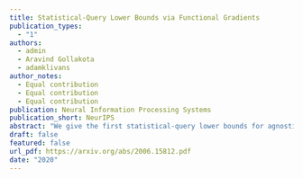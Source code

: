 ```yaml
---
title: Statistical-Query Lower Bounds via Functional Gradients
publication_types:
  - "1"
authors:
  - admin
  - Aravind Gollakota
  - adamklivans
author_notes:
  - Equal contribution
  - Equal contribution
  - Equal contribution
publication: Neural Information Processing Systems
publication_short: NeurIPS
abstract: "We give the first statistical-query lower bounds for agnostically learning any non-polynomial activation with respect to Gaussian marginals (e.g., ReLU, sigmoid, sign). For the specific problem of ReLU regression (equivalently, agnostically learning a ReLU), we show that any statistical-query algorithm with tolerance n^−{(1/ϵ)^b} must use at least 2^{n^{cϵ}} queries for some constant b,c>0, where n is the dimension and ϵ is the accuracy parameter. Our results rule out general (as opposed to correlational) SQ learning algorithms, which is unusual for real-valued learning problems. Our techniques involve a gradient boosting procedure for amplifying recent lower bounds due to Diakonikolas et al. (COLT 2020) and Goel et al. (ICML 2020) on the SQ dimension of functions computed by two-layer neural networks. The crucial new ingredient is the use of a nonstandard convex functional during the boosting procedure. This also yields a best-possible reduction between two commonly studied models of learning, agnostic learning and probabilistic concepts."
draft: false
featured: false
url_pdf: https://arxiv.org/abs/2006.15812.pdf
date: "2020"
---
```

